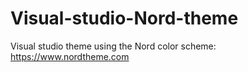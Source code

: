 # Visual-studio-Nord-theme
Visual studio theme using the Nord color scheme: https://www.nordtheme.com
